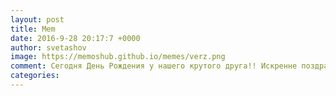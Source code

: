 ```yaml
--- 
layout: post 
title: Mem 
date: 2016-9-28 20:17:7 +0000 
author: svetashov 
image: https://memoshub.github.io/memes/verz.png
comment: Сегодня День Рождения у нашего крутого друга!! Искренне поздравляем тебя, Саша от всей редакции MemosHub.ru<br>Желаем осуществить самые желанные мечты. Уюта в доме, на сердце и в душе. Уверенно шагать к своим целям, никогда не сдаваться, служить опорой для старших и образцом для младших, а самое главное, любви, здоровья и поддержки!
categories: 
---
```

